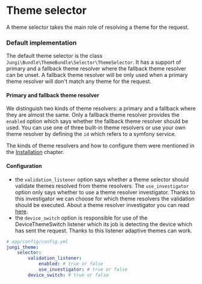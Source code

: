 Theme selector
==============

A theme selector takes the main role of resolving a theme for the request. 

### Default implementation

The default theme selector is the class `Jungi\Bundle\ThemeBundle\Selector\ThemeSelector`. 
It has a support of primary and a fallback theme
resolver where the fallback theme resolver can be unset. A fallback theme resolver will be only used when a primary theme
resolver will don't match any theme for the request.

#### Primary and fallback theme resolver

We distinguish two kinds of theme resolvers: a primary and a fallback where they are almost the same. Only a fallback theme
resolver provides the `enabled` option which says whether the fallback theme resolver should be used. You can use one
of three built-in theme resolvers or use your own theme resolver by defining the `id` which refers to a symfony service.

The kinds of theme resolvers and how to configure them were mentioned in the [Installation](https://github.com/piku235/JungiThemeBundle/blob/master/Resources/doc/installation.md#setup-a-built-in-theme-resolver)
chapter.

#### Configuration

* the `validation_listener` option says whether a theme selector should validate themes resolved from theme resolvers.
The `use_investigator` option only says whether to use a theme resolver investigator. Thanks to this investigator we can
choose for which theme resolvers the validation should be executed. About a theme resolver investigator you can read [here](https://github.com/piku235/JungiThemeBundle/blob/master/Resources/doc/configuration.md#investigator).
* the `device_switch` option is responsible for use of the DeviceThemeSwitch listener which its job is detecting the device
which has sent the request. Thanks to this listener adaptive themes can work.

```yaml
# app/config/config.yml
jungi_theme:
    selector:
        validation_listener:
            enabled: # true or false
            use_investigator: # true or false
        device_switch: # true or false
```
